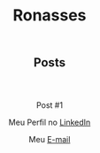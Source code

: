 <!DOCTYPE hmtl>
<html>
    <Head>
        <meta charset="=utf-8">
        <title>Ronasses</title>
    </Head>
    <body>
        <header>
            <h1>Ronasses</h1>
        </header>
        <section>
            <header>
                <h2>Posts</h2>
            </header>
                        <article>
                <header
                <h3>Post #1</h3>
            <p>Meu Perfil no <a href="https://www.linkedin.com/in/ronasses/" target="_blank">LinkedIn</a></p>
            <p>Meu <a href="mailto: ronasses.lara@gmail.com">E-mail</a></p>
            </article>
        </section>
        <footer></footer>
    </body>
</html>
